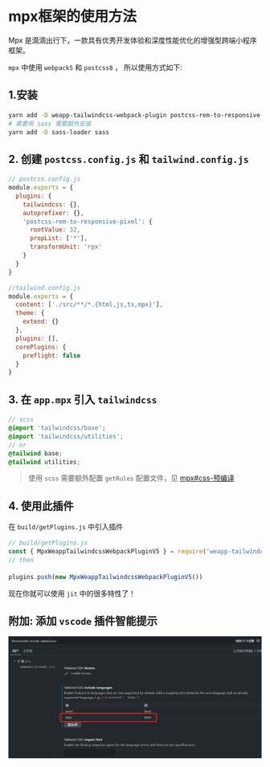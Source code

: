# mpx框架的使用方法

Mpx 是滴滴出行下，一款具有优秀开发体验和深度性能优化的增强型跨端小程序框架。

`mpx` 中使用 `webpack5` 和 `postcss8` ， 所以使用方式如下:

## 1.安装

```bash
yarn add -D weapp-tailwindcss-webpack-plugin postcss-rem-to-responsive-pixel tailwindcss postcss autoprefixer
# 需要用 sass 需要额外安装
yarn add -D sass-loader sass
```

## 2. 创建 `postcss.config.js` 和 `tailwind.config.js`

```js
// postcss.config.js
module.exports = {
  plugins: {
    tailwindcss: {},
    autoprefixer: {},
    'postcss-rem-to-responsive-pixel': {
      rootValue: 32,
      propList: ['*'],
      transformUnit: 'rpx'
    }
  }
}
```

```js
//tailwind.config.js
module.exports = {
  content: ['./src/**/*.{html,js,ts,mpx}'],
  theme: {
    extend: {}
  },
  plugins: [],
  corePlugins: {
    preflight: false
  }
}
```

## 3. 在 `app.mpx` 引入 `tailwindcss`

```scss
// scss
@import 'tailwindcss/base';
@import 'tailwindcss/utilities';
// or 
@tailwind base;
@tailwind utilities;
```

> 使用 `scss` 需要额外配置 `getRules` 配置文件，见 [mpx#css-预编译](https://mpxjs.cn/guide/basic/css.html#css-%E9%A2%84%E7%BC%96%E8%AF%91)


## 4. 使用此插件

在 `build/getPlugins.js` 中引入插件

```js
// build/getPlugins.js
const { MpxWeappTailwindcssWebpackPluginV5 } = require('weapp-tailwindcss-webpack-plugin')
// then 

plugins.push(new MpxWeappTailwindcssWebpackPluginV5())
```

现在你就可以使用 `jit` 中的很多特性了！

## 附加: 添加 `vscode` 插件智能提示

![IntelliSense](../assets/vscode-tailwindcss.png)